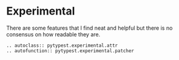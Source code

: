 # Experimental

There are some features that I find neat and helpful but there is no consensus on how readable they are.

```{eval-rst}
.. autoclass:: pytypest.experimental.attr
.. autofunction:: pytypest.experimental.patcher
